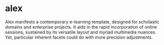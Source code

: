 # alex
Alex manifests a contemporary e-learning template, designed for scholastic domains and enterprise projects. It aids in the rapid incorporation of online sessions, sustained by its versatile layout and myriad multimedia nuances. Yet, particular inherent facets could do with more precision adjustments.
